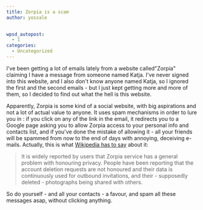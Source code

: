 ```yaml
---
title: Zorpia is a scam
author: yossale

 
wpsd_autopost:
  - 1
categories:
  - Uncategorized
---
```

I've been getting a lot of emails lately from a website called"Zorpia" claiming I have a message from someone named Katja. I've never signed into this website, and I also don't know anyone named Katja, so I ignored the first and the second emails - but I just kept getting more and more of them, so I decided to find out what the hell is this website.

Apparently, Zorpia is some kind of a social website, with big aspirations and not a lot of actual value to anyone. It uses spam mechanisms in order to lure you in : if you click on any of the link in the email, it redirects you to a Google page asking you to allow Zorpia access to your personal info and contacts list, and if you've done the mistake of allowing it - all your friends will be spammed from now to the end of days with annoying, deceiving e-mails. Actually, this is what [Wikipedia has to say][1] about it:

> It is widely reported by users that Zorpia service has a general problem with honouring privacy. People have been reporting that the account deletion requests are not honoured and their data is continuously used for outbound invitations, and their - supposedly deleted - photographs being shared with others.

So do yourself - and all your contacts - a favour, and spam all these messages asap, without clicking anything.

 [1]: http://en.wikipedia.org/wiki/Zorpia#Violating_user.27s_privacy